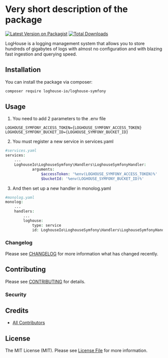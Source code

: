 # Very short description of the package

[![Latest Version on Packagist](https://img.shields.io/packagist/v/loghouse-io/loghouse-symfony.svg?style=flat-square)](https://packagist.org/packages/loghouse-io/loghouse-symfony)
[![Total Downloads](https://img.shields.io/packagist/dt/loghouse-io/loghouse-symfony.svg?style=flat-square)](https://packagist.org/packages/loghouse-io/loghouse-symfony)

LogHouse is a logging management system that allows you to store hundreds of gigabytes of logs with almost no configuration and with blazing fast ingestion and querying speed.
## Installation

You can install the package via composer:

```bash
composer require loghouse-io/loghouse-symfony
```

## Usage

1. You need to add 2 parameters to the .env file
```
LOGHOUSE_SYMFONY_ACCESS_TOKEN={LOGHOUSE_SYMFONY_ACCESS_TOKEN}
LOGHOUSE_SYMFONY_BUCKET_ID={LOGHOUSE_SYMFONY_BUCKET_ID}
```
2. You must register a new service in services.yaml
```php
#services.yaml
services:
    ...
    LoghouseIo\LoghouseSymfony\Handlers\LoghouseSymfonyHandler:
            arguments:
                $accessToken: '%env(LOGHOUSE_SYMFONY_ACCESS_TOKEN)%'
                $bucketId: '%env(LOGHOUSE_SYMFONY_BUCKET_ID)%'
```
3. And then set up a new handler in monolog.yaml
```php
#monolog.yaml
monolog:
    ...
    handlers:
        ...
        loghouse:
            type: service
            id: LoghouseIo\LoghouseSymfony\Handlers\LoghouseSymfonyHandler
```

### Changelog

Please see [CHANGELOG](CHANGELOG.md) for more information what has changed recently.

## Contributing

Please see [CONTRIBUTING](CONTRIBUTING.md) for details.

### Security

## Credits

-   [All Contributors](../../contributors)

## License

The MIT License (MIT). Please see [License File](LICENSE.md) for more information.
